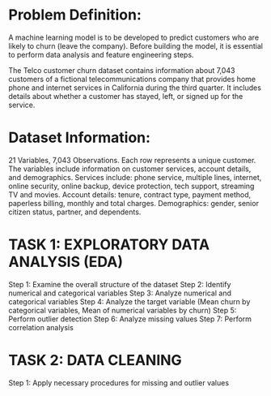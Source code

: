 # Problem Definition:

A machine learning model is to be developed to predict customers who are likely to churn (leave the company). Before building the model, it is essential to perform data analysis and feature engineering steps.

The Telco customer churn dataset contains information about 7,043 customers of a fictional telecommunications company that provides home phone and internet services in California during the third quarter. It includes details about whether a customer has stayed, left, or signed up for the service.

# Dataset Information:

21 Variables, 7,043 Observations. Each row represents a unique customer. The variables include information on customer services, account details, and demographics. Services include: phone service, multiple lines, internet, online security, online backup, device protection, tech support, streaming TV and movies. Account details: tenure, contract type, payment method, paperless billing, monthly and total charges. Demographics: gender, senior citizen status, partner, and dependents.

# TASK 1: EXPLORATORY DATA ANALYSIS (EDA)

Step 1: Examine the overall structure of the dataset Step 2: Identify numerical and categorical variables Step 3: Analyze numerical and categorical variables Step 4: Analyze the target variable (Mean churn by categorical variables, Mean of numerical variables by churn) Step 5: Perform outlier detection Step 6: Analyze missing values Step 7: Perform correlation analysis

# TASK 2: DATA CLEANING

Step 1: Apply necessary procedures for missing and outlier values
